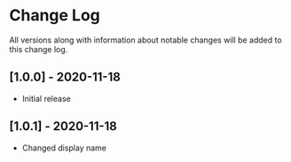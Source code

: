 # Change Log

All versions along with information about notable changes will be added to this change log.

## [1.0.0] - 2020-11-18

- Initial release

## [1.0.1] - 2020-11-18

- Changed display name
